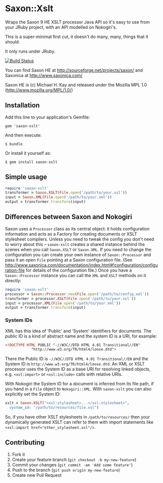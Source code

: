 # Saxon::Xslt

Wraps the Saxon 9 HE XSLT processor Java API so it's easy to use from your JRuby project, with an API modelled on Nokogiri's.

This is a super-minimal first cut, it doesn't do many, many, things that it should.

It only runs under JRuby.

[![Build Status](https://travis-ci.org/fidothe/saxon-xslt.png)](https://travis-ci.org/fidothe/saxon-xslt)

You can find Saxon HE at http://sourceforge.net/projects/saxon/ and Saxonica at http://www.saxonica.com/

Saxon HE is (c) Michael H. Kay and released under the Mozilla MPL 1.0 (http://www.mozilla.org/MPL/1.0/)

## Installation

Add this line to your application's Gemfile:

    gem 'saxon-xslt'

And then execute:

    $ bundle

Or install it yourself as:

    $ gem install saxon-xslt

## Simple usage

```ruby
require 'saxon-xslt'
transformer = Saxon.XSLT(File.open('/path/to/your.xsl'))
input = Saxon.XML(File.open('/path/to/your.xml'))
output = transformer.transform(input)
```

## Differences between Saxon and Nokogiri

Saxon uses a `Processor` class as its central object: it holds configuration information and acts as a Factory for creating documents or XSLT stylesheet compilers. Unless you need to tweak the config you don't need to worry about this – `saxon-xslt` creates a shared instance behind the scenes when you call `Saxon.XSLT` or `Saxon.XML`. If you need to change the configuration you can create your own instance of `Saxon::Processor` and pass it an open `File` pointing at a Saxon configuration file. (See http://www.saxonica.com/documentation/index.html#!configuration/configuration-file for details of the configuration file.) Once you have a `Saxon::Processor` instance you can call the `XML` and `XSLT` methods on it directly:

```ruby
require 'saxon-xslt'
processor = Saxon::Processor.new(File.open('/path/to/config.xml'))
transformer = processor.XSLT(File.open('/path/to/your.xsl'))
input = processor.XML(File.open('/path/to/your.xml'))
output = transformer.transform(input)
```

### System IDs
XML has this idea of 'Public' and 'System' identifiers for documents. The public ID is a kind of abstract name and the system ID is a URI, for example:

```xml
<!DOCTYPE HTML PUBLIC "-//W3C//DTD HTML 4.01 Transitional//EN"
            "http://www.w3.org/TR/html4/loose.dtd">
```

There the Public ID is `-//W3C//DTD HTML 4.01 Transitional//EN` and the System ID is `http://www.w3.org/TR/html4/loose.dtd`. An XML or XSLT processor uses the System ID as a base URI for resolving linked objects, e.g. `<xsl:import>` or `<xsl:include>` calls with relative URIs.

With Nokogiri the System ID for a document is inferred from its file path, if you hand in a `File` object to `Nokogiri::XML`. With `saxon-xslt` you can also explicitly set the System ID:

```ruby
xslt = Saxon.XSLT("<xsl:stylesheet>...</xsl:stylesheet>",
  system_id: "/path/to/resources/file.xsl")
```

So, if you have other XSLT stylesheets in `/path/to/resources/` then your dynamically generated XSLT can refer to them with import statements like `<xsl:import href="other_stylesheet.xsl"/>`.

## Contributing

1. Fork it
2. Create your feature branch (`git checkout -b my-new-feature`)
3. Commit your changes (`git commit -am 'Add some feature'`)
4. Push to the branch (`git push origin my-new-feature`)
5. Create new Pull Request
